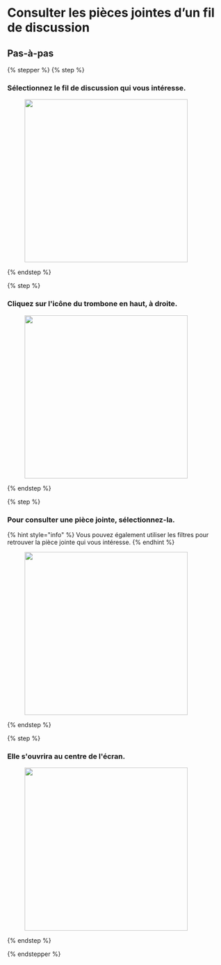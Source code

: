 # Consulter les pièces jointes d’un fil de discussion

## Pas-à-pas

{% stepper %}
{% step %}
### Sélectionnez le fil de discussion qui vous intéresse.

<div align="left"><figure><img src="../../.gitbook/assets/Consulter les pièces jointes dun fil de discussion - Step 1.jpeg" alt="" width="375"><figcaption></figcaption></figure></div>

{% endstep %}

{% step %}
### Cliquez sur l'icône du trombone en haut, à droite.

<div align="left"><figure><img src="../../.gitbook/assets/Consulter les pièces jointes dun fil de discussion - Step 2.jpeg" alt="" width="375"><figcaption></figcaption></figure></div>

{% endstep %}

{% step %}
### Pour consulter une pièce jointe, sélectionnez-la.

{% hint style="info" %}
Vous pouvez également utiliser les filtres pour retrouver la pièce jointe qui vous intéresse.
{% endhint %}


<div align="left"><figure><img src="../../.gitbook/assets/Consulter les pièces jointes dun fil de discussion - Step 4.jpeg" alt="" width="375"><figcaption></figcaption></figure></div>


{% endstep %}

{% step %}
### Elle s'ouvrira au centre de l'écran.

<div align="left"><figure><img src="../../.gitbook/assets/Consulter les pièces jointes dun fil de discussion - Step 5.jpeg" alt="" width="375"><figcaption></figcaption></figure></div>

{% endstep %}

{% endstepper %}
